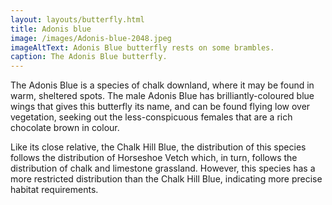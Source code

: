 ```yaml
---
layout: layouts/butterfly.html
title: Adonis blue
image: /images/Adonis-blue-2048.jpeg
imageAltText: Adonis Blue butterfly rests on some brambles.
caption: The Adonis Blue butterfly.
---
```


The Adonis Blue is a species of chalk downland, where it may be found in warm, sheltered spots. The male Adonis Blue has brilliantly-coloured blue wings that gives this butterfly its name, and can be found flying low over vegetation, seeking out the less-conspicuous females that are a rich chocolate brown in colour.

Like its close relative, the Chalk Hill Blue, the distribution of this species follows the distribution of Horseshoe Vetch which, in turn, follows the distribution of chalk and limestone grassland. However, this species has a more restricted distribution than the Chalk Hill Blue, indicating more precise habitat requirements.
